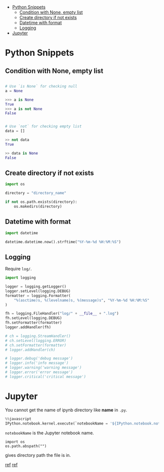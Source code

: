 - [Python Snippets](#python-snippets)
  - [Condition with None, empty list](#condition-with-none-empty-list)
  - [Create directory if not exists](#create-directory-if-not-exists)
  - [Datetime with format](#datetime-with-format)
  - [Logging](#logging)
- [Jupyter](#jupyter)

# Python Snippets


## Condition with None, empty list
```py

# Use `is None` for checking null
a = None

>>> a is None
True
>>> a is not None
False


# Use `not` for checking empty list
data = []

>> not data
True

>> data is None
False
```

## Create directory if not exists

```py
import os

directory = "directory_name"

if not os.path.exists(directory):
    os.makedirs(directory)
```

## Datetime with format

```py
import datetime

datetime.datetime.now().strftime("%Y-%m-%d %H:%M:%S")
```

## Logging

Require `log/`.

```py
import logging

logger = logging.getLogger()
logger.setLevel(logging.DEBUG)
formatter = logging.Formatter(
    "%(asctime)s, %(levelname)s, %(message)s", "%Y-%m-%d %H:%M:%S"
)

fh = logging.FileHandler("log/" + __file__ + ".log")
fh.setLevel(logging.DEBUG)
fh.setFormatter(formatter)
logger.addHandler(fh)

# ch = logging.StreamHandler()
# ch.setLevel(logging.ERROR)
# ch.setFormatter(formatter)
# logger.addHandler(ch)

# logger.debug('debug message')
# logger.info('info message')
# logger.warning('warning message')
# logger.error('error message')
# logger.critical('critical message')
```

# Jupyter
You cannot get the name of ipynb directory like __name__ in `.py`.

```py
%%javascript
IPython.notebook.kernel.execute(`notebookName = '${IPython.notebook.notebook_name}'`);
```

`notebookName` is the Jupyter notebook name.

```
import os
os.path.abspath("")
```
gives directory path the file is in.


[ref](https://github.com/ipython/ipython/issues/10123)
[ref](https://stackoverflow.com/questions/12544056/how-do-i-get-the-current-ipython-jupyter-notebook-name)
